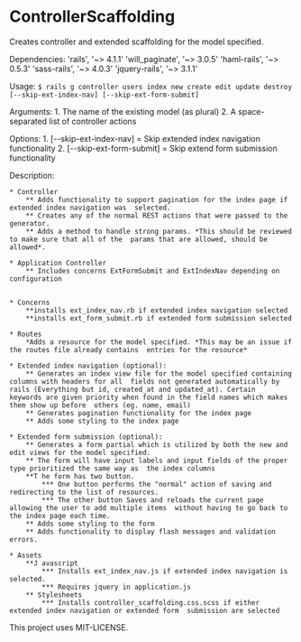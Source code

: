 # ControllerScaffolding #

Creates controller and extended scaffolding for the model specified.

Dependencies:
	'rails', '~> 4.1.1'
  'will_paginate', '~> 3.0.5'
  'haml-rails', '~> 0.5.3'
  'sass-rails', '~> 4.0.3'
  'jquery-rails', '~> 3.1.1'
	

Usage: `$ rails g controller users index new create edit update destroy 
[--skip-ext-index-nav] [--skip-ext-form-submit]`

Arguments: 1. The name of the existing model (as plural)
					 2. A space-separated list of controller actions

Options: 1. [--skip-ext-index-nav] = Skip extended index navigation functionality
         2. [--skip-ext-form-submit] = Skip extend form submission functionality

Description:
	
	* Controller
		** Adds functionality to support pagination for the index page if extended index navigation was  selected.
		** Creates any of the normal REST actions that were passed to the generator.
		** Adds a method to handle strong params. *This should be reviewed to make sure that all of the  params that are allowed, should be allowed*.

	* Application Controller
		** Includes concerns ExtFormSubmit and ExtIndexNav depending on configuration

	
	* Concerns
		**installs ext_index_nav.rb if extended index navigation selected
		**installs ext_form_submit.rb if extended form submission selected

	* Routes
		*Adds a resource for the model specified. *This may be an issue if the routes file already contains  entries for the resource*

	* Extended index navigation (optional):
		** Generates an index view file for the model specified containing columns with headers for all  fields not generated automatically by rails (Everything but id, created_at and updated_at). Certain  keywords are given priority when found in the field names which makes them show up before  others (eg. name, email)
		** Generates pagination functionality for the index page
		** Adds some styling to the index page
	
	* Extended form submission (optional):
		** Generates a form partial which is utilized by both the new and edit views for the model specified.
		** The form will have input labels and input fields of the proper type prioritized the same way as  the index columns
		**T he form has two button. 
			*** One button performs the "normal" action of saving and redirecting to the list of resources.
			*** The other button Saves and reloads the current page allowing the user to add multiple items  without having to go back to the index page each time.
		** Adds some styling to the form
		** Adds functionality to display flash messages and validation errors.

	* Assets
		**J avascript
			*** Installs ext_index_nav.js if extended index navigation is selected.
			*** Requires jquery in application.js
		** Stylesheets
			*** Installs controller_scaffolding.css.scss if either extended index navigation or extended form  submission are selected


This project uses MIT-LICENSE.
